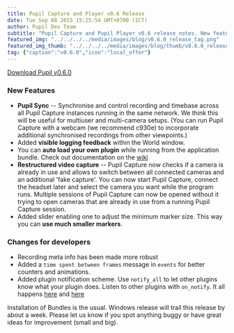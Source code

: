 ```yaml
---
title: Pupil Capture and Player v0.6 Release
date: Tue Sep 08 2015 15:25:54 GMT+0700 (ICT)
author: Pupil Dev Team
subtitle: "Pupil Capture and Pupil Player v0.6 release notes. New features include Pupil Sync, visible logging feedback, and restructred video capture."
featured_img: "../../../../media/images/blog/v0.6.0_release_tag.png"
featured_img_thumb: "../../../../media/images/blog/thumb/v0.6.0_release_tag.png"
tag: {"caption":"v0.6.0","icon":"local_offer"}
---
```


<a href="https://github.com/pupil-labs/pupil/releases" class="Button">Download Pupil v0.6.0</a>

 ### New Features

  - **Pupil Sync** -- Synchronise and control recording and timebase across all Pupil Capture instances running in the same network. We think this will be useful for multiuser and multi-camera setups. (You can run Pupil Capture with a webcam (we recommend c930e) to incorporate additional synchronised recordings from other viewpoints.)
  - Added **visible logging feedback** within the World window. 
  - You can **auto load your own plugin** while running from the application bundle. Check out documentation on the [wiki](https://github.com/pupil-labs/pupil/wiki/Plugin%20Guide)
  - **Restructured video capture** -- Pupil Capture now checks if a camera is already in use and allows to switch between all connected cameras and an additional 'fake capture'. You can now start Pupil Capture, connect the headset later and select the camera you want while the program runs. Multiple sessions of Pupil Capture can now be opened without it trying to open cameras that are already in use from a running Pupil Capture session.
  - Added slider enabling one to adjust the minimum marker size. This way you can **use much smaller markers**.

### Changes for developers
  - Recording meta info has been made more robust
  - Added a `time spent between frames` message in `events` for better counters and animations.
  - Added plugin notification scheme. Use `notify_all` to let other plugins know what your plugin does. Listen to other plugins with `on_notify`. It all happens [here](https://github.com/pupil-labs/pupil/blob/master/pupil_src/shared_modules/plugin.py#L82-L88) and [here](https://github.com/pupil-labs/pupil/blob/master/pupil_src/shared_modules/plugin.py#L105-L113)


Installation of Bundles is the usual. Windows release will trail this release by about a week. Please let us know if you spot anything buggy or have great ideas for improvement (small and big).
